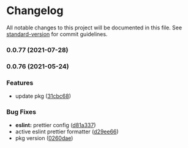 # Changelog

All notable changes to this project will be documented in this file. See [standard-version](https://github.com/conventional-changelog/standard-version) for commit guidelines.

### 0.0.77 (2021-07-28)

### 0.0.76 (2021-05-24)


### Features

* update pkg ([31cbc68](https://github.com/planjs/fabric/commit/31cbc682eb9ddf006c13a558775437780964b577))


### Bug Fixes

* **eslint:** prettier config ([d81a337](https://github.com/planjs/fabric/commit/d81a3375f0bb4c03b48cad397bd7d8bf98c41f3c))
* active eslint prettier formatter ([d29ee66](https://github.com/planjs/fabric/commit/d29ee667e46474bdb112d8f2a09d7ecc3b59693f))
* pkg version ([0260dae](https://github.com/planjs/fabric/commit/0260daeba29c100f3f9555dc3d5c951c6c51d976))
